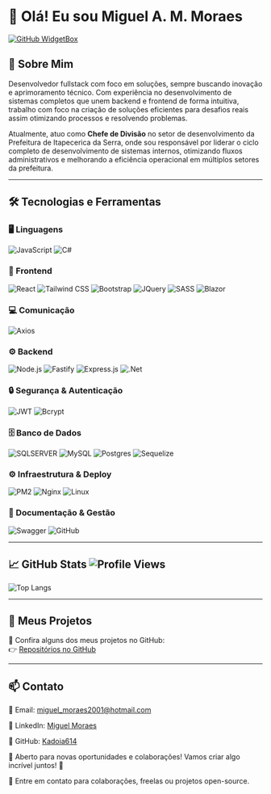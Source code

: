 # 👋 Olá! Eu sou Miguel A. M. Moraes
[![GitHub WidgetBox](https://github-widgetbox.vercel.app/api/profile?username=Kadoia614&data=followers,repositories,commits&theme=radical)](https://github.com/Jurredr/github-widgetbox)

## 🚀 Sobre Mim
Desenvolvedor fullstack com foco em soluções, sempre buscando inovação e aprimoramento técnico. Com experiência no desenvolvimento de sistemas completos que unem backend e frontend de forma intuitiva, trabalho com foco na criação de soluções eficientes para desafios reais assim otimizando processos e resolvendo problemas.

Atualmente, atuo como **Chefe de Divisão** no setor de desenvolvimento da Prefeitura de Itapecerica da Serra, onde sou responsável por liderar o ciclo completo de desenvolvimento de sistemas internos, otimizando fluxos administrativos e melhorando a eficiência operacional em múltiplos setores da prefeitura.

---

## 🛠 Tecnologias e Ferramentas

### 🖥️ Linguagens
![JavaScript](https://img.shields.io/badge/-JavaScript-F7DF1E?style=flat&logo=javascript&logoColor=black)
![C#](https://img.shields.io/badge/-C%23-239120?style=flat&logo=c-sharp&logoColor=white)

### 🎨 Frontend
![React](https://img.shields.io/badge/-React-61DAFB?style=flat&logo=react&logoColor=black)
![Tailwind CSS](https://img.shields.io/badge/-TailwindCSS-06B6D4?style=flat&logo=tailwind-css&logoColor=white)
![Bootstrap](https://img.shields.io/badge/-Bootstrap-7952B3?style=flat&logo=bootstrap&logoColor=white)
![JQuery](https://img.shields.io/badge/-jQuery-0769AD?style=flat&logo=jquery&logoColor=white)
![SASS](https://img.shields.io/badge/-SASS-CC6699?style=flat&logo=sass&logoColor=white)
![Blazor](https://img.shields.io/badge/blazor-%235C2D91.svg?style=flat&logo=blazor&logoColor=white)

### 💻 Comunicação
![Axios](https://img.shields.io/badge/axios-671ddf?&style=flat&logo=axios&logoColor=white)


### ⚙️ Backend
![Node.js](https://img.shields.io/badge/-Node.js-339933?style=flat&logo=node.js&logoColor=white)
![Fastify](https://img.shields.io/badge/-Fastify-000000?style=flat&logo=fastify&logoColor=white)
![Express.js](https://img.shields.io/badge/-Express.js-000000?style=flat&logo=express&logoColor=white)
![.Net](https://img.shields.io/badge/.NET-5C2D91?style=flat&logo=.net&logoColor=white)

### 🔒 Segurança & Autenticação
![JWT](https://img.shields.io/badge/-JWT-000000?style=flat&logo=json-web-tokens&logoColor=white)
![Bcrypt](https://img.shields.io/badge/-Bcrypt-00C853?style=flat&logo=security&logoColor=white)

### 🗄️ Banco de Dados
![SQLSERVER](https://img.shields.io/badge/-SQL-4479A1?style=flat&logo=microsoft-sql-server&logoColor=white)
![MySQL](https://img.shields.io/badge/mysql-4479A1.svg?style=flat&logo=mysql&logoColor=white)
![Postgres](https://img.shields.io/badge/postgres-%23316192.svg?style=flat&logo=postgresql&logoColor=white)
![Sequelize](https://img.shields.io/badge/-Sequelize-52B0E7?style=flat&logo=sequelize&logoColor=white)

### ⚙️ Infraestrutura & Deploy
![PM2](https://img.shields.io/badge/-PM2-2B037A?style=flat&logo=nodedotjs&logoColor=white)
![Nginx](https://img.shields.io/badge/-Nginx-269539?style=flat&logo=nginx&logoColor=white)
![Linux](https://img.shields.io/badge/-Linux-FCC624?style=flat&logo=linux&logoColor=black)

### 📜 Documentação & Gestão
![Swagger](https://img.shields.io/badge/-Swagger-85EA2D?style=flat&logo=swagger&logoColor=black)
![GitHub](https://img.shields.io/badge/-GitHub-181717?style=flat&logo=github&logoColor=white)

---

## 📈 GitHub Stats ![Profile Views](https://komarev.com/ghpvc/?username=Kadoia614&color=blue)

![Top Langs](https://github-readme-stats.vercel.app/api/top-langs/?username=Kadoia614&hide_progress=true&theme=radical)

---

## 🚀 Meus Projetos
🔹 Confira alguns dos meus projetos no GitHub:  
👉 [Repositórios no GitHub](https://github.com/Kadoia614?tab=repositories)

---

## 📫 Contato
📧 Email: [miguel_moraes2001@hotmail.com](mailto:miguel_moraes2001@hotmail.com)

🔗 LinkedIn: [Miguel Moraes](https://linkedin.com.br/in/miguel-moraes-46a383235)

🔗 GitHub: [Kadoia614](https://github.com/Kadoia614)

💼 Aberto para novas oportunidades e colaborações! Vamos criar algo incrível juntos! 🚀

💬 Entre em contato para colaborações, freelas ou projetos open-source.
